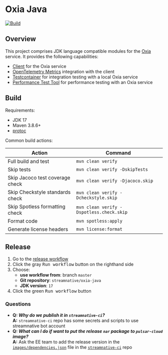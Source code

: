 # Oxia Java

[![Build](https://github.com/streamnative/oxia-client-java/actions/workflows/pr-build-and-test.yml/badge.svg)](https://github.com/streamnative/oxia-client-java/actions/workflows/pr-build-and-test.yml)

## Overview

This project comprises JDK language compatible modules for the [Oxia][oxia] service. It provides
the following capabilities:

- [Client](client/) for the Oxia service
- [OpenTelemetry Metrics](client-metrics-opentelemetry/) integration with the client
- [Testcontainer](testcontainers/) for integration testing with a local Oxia service
- [Performance Test Tool](perf/) for performance testing with an Oxia service

## Build

Requirements:

* JDK 17
* Maven 3.8.6+
* [protoc](https://grpc.io/docs/protoc-installation/)

Common build actions:

|             Action              |                 Command                  |
|---------------------------------|------------------------------------------|
| Full build and test             | `mvn clean verify`                       |
| Skip tests                      | `mvn clean verify -DskipTests`           |
| Skip Jacoco test coverage check | `mvn clean verify -Djacoco.skip`         |
| Skip Checkstyle standards check | `mvn clean verify -Dcheckstyle.skip`     |
| Skip Spotless formatting check  | `mvn clean verify -Dspotless.check.skip` |
| Format code                     | `mvn spotless:apply`                     |
| Generate license headers        | `mvn license:format`                     |

## Release

1. Go to the [release workflow][release-workflow]
2. Click the gray <kbd>Run workflow</kbd> button on the righthand side
3. Choose:
   * **use workflow from**: branch `master`
   * **Git repository**: `streamnative/oxia-java`
   * **JDK version**: `17`
4. Click the green <kbd>Run workflow</kbd> button

### Questions

* **Q: _Why do we publish it in `streamnative-ci`?_**<br/>
  **A:** `streamnative-ci` repo has some secrets and scripts to use streamnative bot account
* **Q: _What can I do if want to put the release `nar` package to `pulsar-cloud` image?_**<br/>
  **A:** Ask the EE team to add the release version in the [`images/dependencies.json`][dependencies-file] file in the [`streamnative-ci`][ci-repo] repo

[oxia]: https://github.com/streamnative/oxia
[release-workflow]: https://github.com/streamnative/streamnative-ci/actions/workflows/maven-tag-deploy.yml
[dependencies-file]: https://github.com/streamnative/streamnative-ci/blob/master/images/dependencies.json
[ci-repo]: https://github.com/streamnative/streamnative-ci

